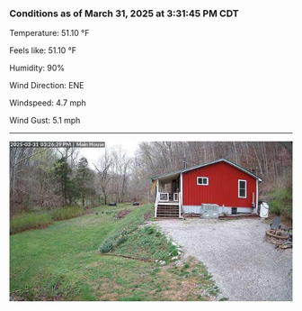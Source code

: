 ### Conditions as of March 31, 2025 at 3:31:45 PM CDT 

Temperature: 51.10 &deg;F

Feels like: 51.10 &deg;F

Humidity: 90%

Wind Direction: ENE

Windspeed: 4.7 mph

Wind Gust: 5.1 mph

---

<img src="./images/latest.jpeg"/>

